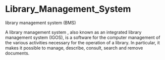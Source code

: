 # Library_Management_System
 library management system (BMS)

A library management system , also known as an integrated library management system (IGOS), is a software for the computer management of the various activities necessary for the operation of a library. 
In particular, it makes it possible to manage, describe, consult, search and remove documents.

